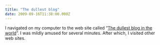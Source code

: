 ```yaml
---
title: "The dullest blog"
date: 2009-09-16T11:38:00.000Z
---
```


I navigated on my computer to the web site called “[The dullest blog in the world](http://www.dullestblog.com/)”. I was mildly amused for several minutes. After which, I visited other web sites.
